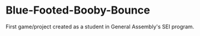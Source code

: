 # Blue-Footed-Booby-Bounce
First game/project created as a student in General Assembly's SEI program.
